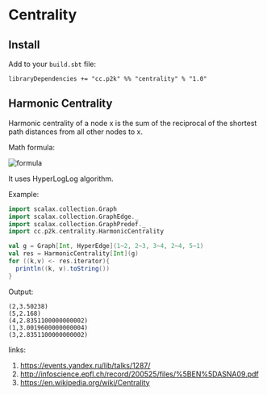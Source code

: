 # Centrality

## Install

Add to your ``build.sbt`` file:

```
libraryDependencies += "cc.p2k" %% "centrality" % "1.0"
```

## Harmonic Centrality

Harmonic centrality of a node x is the sum of the reciprocal of the shortest path distances from all other nodes to x.

Math formula:

![formula](http://upload.wikimedia.org/math/b/b/0/bb039f0850211e3f763c648178cb30b4.png)

It uses HyperLogLog algorithm.

Example:

```scala
import scalax.collection.Graph
import scalax.collection.GraphEdge._
import scalax.collection.GraphPredef._
import cc.p2k.centrality.HarmonicCentrality

val g = Graph[Int, HyperEdge](1~2, 2~3, 3~4, 2~4, 5~1)
val res = HarmonicCentrality[Int](g)
for ((k,v) <- res.iterator){
  println((k, v).toString())
}

```

Output:

```
(2,3.50238)
(5,2.168)
(4,2.8351100000000002)
(1,3.0019600000000004)
(3,2.8351100000000002)
```

links:

1. https://events.yandex.ru/lib/talks/1287/
2. http://infoscience.epfl.ch/record/200525/files/%5BEN%5DASNA09.pdf
3. https://en.wikipedia.org/wiki/Centrality
